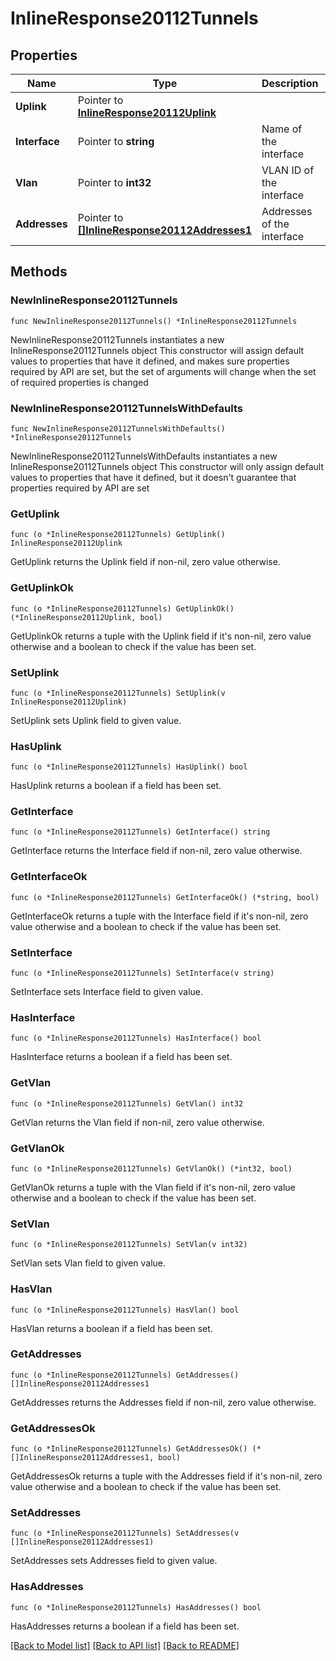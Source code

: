 # InlineResponse20112Tunnels

## Properties

Name | Type | Description | Notes
------------ | ------------- | ------------- | -------------
**Uplink** | Pointer to [**InlineResponse20112Uplink**](InlineResponse20112Uplink.md) |  | [optional] 
**Interface** | Pointer to **string** | Name of the interface | [optional] 
**Vlan** | Pointer to **int32** | VLAN ID of the interface | [optional] 
**Addresses** | Pointer to [**[]InlineResponse20112Addresses1**](InlineResponse20112Addresses1.md) | Addresses of the interface | [optional] 

## Methods

### NewInlineResponse20112Tunnels

`func NewInlineResponse20112Tunnels() *InlineResponse20112Tunnels`

NewInlineResponse20112Tunnels instantiates a new InlineResponse20112Tunnels object
This constructor will assign default values to properties that have it defined,
and makes sure properties required by API are set, but the set of arguments
will change when the set of required properties is changed

### NewInlineResponse20112TunnelsWithDefaults

`func NewInlineResponse20112TunnelsWithDefaults() *InlineResponse20112Tunnels`

NewInlineResponse20112TunnelsWithDefaults instantiates a new InlineResponse20112Tunnels object
This constructor will only assign default values to properties that have it defined,
but it doesn't guarantee that properties required by API are set

### GetUplink

`func (o *InlineResponse20112Tunnels) GetUplink() InlineResponse20112Uplink`

GetUplink returns the Uplink field if non-nil, zero value otherwise.

### GetUplinkOk

`func (o *InlineResponse20112Tunnels) GetUplinkOk() (*InlineResponse20112Uplink, bool)`

GetUplinkOk returns a tuple with the Uplink field if it's non-nil, zero value otherwise
and a boolean to check if the value has been set.

### SetUplink

`func (o *InlineResponse20112Tunnels) SetUplink(v InlineResponse20112Uplink)`

SetUplink sets Uplink field to given value.

### HasUplink

`func (o *InlineResponse20112Tunnels) HasUplink() bool`

HasUplink returns a boolean if a field has been set.

### GetInterface

`func (o *InlineResponse20112Tunnels) GetInterface() string`

GetInterface returns the Interface field if non-nil, zero value otherwise.

### GetInterfaceOk

`func (o *InlineResponse20112Tunnels) GetInterfaceOk() (*string, bool)`

GetInterfaceOk returns a tuple with the Interface field if it's non-nil, zero value otherwise
and a boolean to check if the value has been set.

### SetInterface

`func (o *InlineResponse20112Tunnels) SetInterface(v string)`

SetInterface sets Interface field to given value.

### HasInterface

`func (o *InlineResponse20112Tunnels) HasInterface() bool`

HasInterface returns a boolean if a field has been set.

### GetVlan

`func (o *InlineResponse20112Tunnels) GetVlan() int32`

GetVlan returns the Vlan field if non-nil, zero value otherwise.

### GetVlanOk

`func (o *InlineResponse20112Tunnels) GetVlanOk() (*int32, bool)`

GetVlanOk returns a tuple with the Vlan field if it's non-nil, zero value otherwise
and a boolean to check if the value has been set.

### SetVlan

`func (o *InlineResponse20112Tunnels) SetVlan(v int32)`

SetVlan sets Vlan field to given value.

### HasVlan

`func (o *InlineResponse20112Tunnels) HasVlan() bool`

HasVlan returns a boolean if a field has been set.

### GetAddresses

`func (o *InlineResponse20112Tunnels) GetAddresses() []InlineResponse20112Addresses1`

GetAddresses returns the Addresses field if non-nil, zero value otherwise.

### GetAddressesOk

`func (o *InlineResponse20112Tunnels) GetAddressesOk() (*[]InlineResponse20112Addresses1, bool)`

GetAddressesOk returns a tuple with the Addresses field if it's non-nil, zero value otherwise
and a boolean to check if the value has been set.

### SetAddresses

`func (o *InlineResponse20112Tunnels) SetAddresses(v []InlineResponse20112Addresses1)`

SetAddresses sets Addresses field to given value.

### HasAddresses

`func (o *InlineResponse20112Tunnels) HasAddresses() bool`

HasAddresses returns a boolean if a field has been set.


[[Back to Model list]](../README.md#documentation-for-models) [[Back to API list]](../README.md#documentation-for-api-endpoints) [[Back to README]](../README.md)


